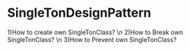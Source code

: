 # SingleTonDesignPattern
1)How to create own SingleTonClass? \n
2)How to Break own SingleTonClass? \n
3)How to Prevent own SingleTonClass?
